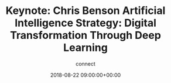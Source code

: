 ---
amazon_s3_presentation_url: None
amazon_s3_video_url: None
author: connect
categories:
- yvr18
comments: false
date: '2018-08-22 09:00:00+00:00'
layout: resource-post
session_id: YVR18-300K3
session_track: ''
speakers: None
title: 'Keynote: Chris Benson Artificial Intelligence Strategy: Digital Transformation
  Through Deep Learning'
---